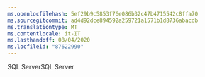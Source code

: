 ```yaml
---
ms.openlocfilehash: 5ef29b9c5853f76e086b32c47b4715542c8ffa70
ms.sourcegitcommit: ad4d92dce894592a259721a1571b1d8736abacdb
ms.translationtype: MT
ms.contentlocale: it-IT
ms.lasthandoff: 08/04/2020
ms.locfileid: "87622990"
---
```

 <span data-ttu-id="c17e8-101">SQL Server</span><span class="sxs-lookup"><span data-stu-id="c17e8-101">SQL Server</span></span> 